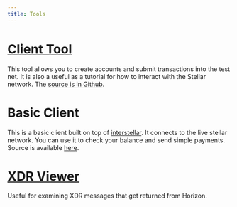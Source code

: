 ```yaml
---
title: Tools
---
```


# [Client Tool](./client-tool/)
This tool allows you to create accounts and submit transactions into the test net. It is also a useful as a tutorial for how to interact with the Stellar network. The [source is in Github](https://github.com/stellar/stellar-tutorials/tree/master/client-tool). <!--There is also a [tutorial](https://www.stellar.org/developers/tools/client-tool) of building this tool that you can follow along with.-->

# Basic Client
This is a basic client built on top of [interstellar](https://github.com/stellar/interstellar). It connects to the live stellar network. You can use it to check your balance and send simple payments. Source is available [here](https://github.com/stellar/interstellar-basic-client).

# [XDR Viewer](http://bartekn.github.io/stellar-xdr-debugger/)
Useful for examining XDR messages that get returned from Horizon.

